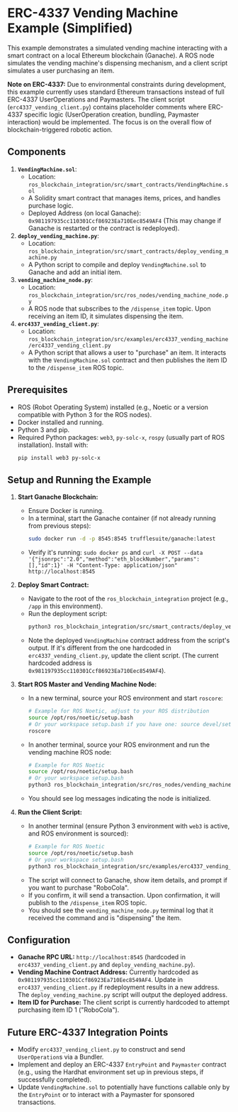 # ERC-4337 Vending Machine Example (Simplified)

This example demonstrates a simulated vending machine interacting with a smart contract on a local Ethereum blockchain (Ganache). A ROS node simulates the vending machine's dispensing mechanism, and a client script simulates a user purchasing an item.

**Note on ERC-4337:** Due to environmental constraints during development, this example currently uses standard Ethereum transactions instead of full ERC-4337 UserOperations and Paymasters. The client script (`erc4337_vending_client.py`) contains placeholder comments where ERC-4337 specific logic (UserOperation creation, bundling, Paymaster interaction) would be implemented. The focus is on the overall flow of blockchain-triggered robotic action.

## Components

1.  **`VendingMachine.sol`**:
    *   Location: `ros_blockchain_integration/src/smart_contracts/VendingMachine.sol`
    *   A Solidity smart contract that manages items, prices, and handles purchase logic.
    *   Deployed Address (on local Ganache): `0x981197935cc110301Ccf86923Ea710Eec8549AF4` (This may change if Ganache is restarted or the contract is redeployed).
2.  **`deploy_vending_machine.py`**:
    *   Location: `ros_blockchain_integration/src/smart_contracts/deploy_vending_machine.py`
    *   A Python script to compile and deploy `VendingMachine.sol` to Ganache and add an initial item.
3.  **`vending_machine_node.py`**:
    *   Location: `ros_blockchain_integration/src/ros_nodes/vending_machine_node.py`
    *   A ROS node that subscribes to the `/dispense_item` topic. Upon receiving an item ID, it simulates dispensing the item.
4.  **`erc4337_vending_client.py`**:
    *   Location: `ros_blockchain_integration/src/examples/erc4337_vending_machine/erc4337_vending_client.py`
    *   A Python script that allows a user to "purchase" an item. It interacts with the `VendingMachine.sol` contract and then publishes the item ID to the `/dispense_item` ROS topic.

## Prerequisites

*   ROS (Robot Operating System) installed (e.g., Noetic or a version compatible with Python 3 for the ROS nodes).
*   Docker installed and running.
*   Python 3 and pip.
*   Required Python packages: `web3`, `py-solc-x`, `rospy` (usually part of ROS installation). Install with:
    ```bash
    pip install web3 py-solc-x
    ```

## Setup and Running the Example

1.  **Start Ganache Blockchain:**
    *   Ensure Docker is running.
    *   In a terminal, start the Ganache container (if not already running from previous steps):
        ```bash
        sudo docker run -d -p 8545:8545 trufflesuite/ganache:latest
        ```
    *   Verify it's running: `sudo docker ps` and `curl -X POST --data '{"jsonrpc":"2.0","method":"eth_blockNumber","params":[],"id":1}' -H "Content-Type: application/json" http://localhost:8545`

2.  **Deploy Smart Contract:**
    *   Navigate to the root of the `ros_blockchain_integration` project (e.g., `/app` in this environment).
    *   Run the deployment script:
        ```bash
        python3 ros_blockchain_integration/src/smart_contracts/deploy_vending_machine.py
        ```
    *   Note the deployed `VendingMachine` contract address from the script's output. If it's different from the one hardcoded in `erc4337_vending_client.py`, update the client script. (The current hardcoded address is `0x981197935cc110301Ccf86923Ea710Eec8549AF4`).

3.  **Start ROS Master and Vending Machine Node:**
    *   In a new terminal, source your ROS environment and start `roscore`:
        ```bash
        # Example for ROS Noetic, adjust to your ROS distribution
        source /opt/ros/noetic/setup.bash
        # Or your workspace setup.bash if you have one: source devel/setup.bash
        roscore
        ```
    *   In another terminal, source your ROS environment and run the vending machine ROS node:
        ```bash
        # Example for ROS Noetic
        source /opt/ros/noetic/setup.bash
        # Or your workspace setup.bash
        python3 ros_blockchain_integration/src/ros_nodes/vending_machine_node.py
        ```
    *   You should see log messages indicating the node is initialized.

4.  **Run the Client Script:**
    *   In another terminal (ensure Python 3 environment with `web3` is active, and ROS environment is sourced):
        ```bash
        # Example for ROS Noetic
        source /opt/ros/noetic/setup.bash
        # Or your workspace setup.bash
        python3 ros_blockchain_integration/src/examples/erc4337_vending_machine/erc4337_vending_client.py
        ```
    *   The script will connect to Ganache, show item details, and prompt if you want to purchase "RoboCola".
    *   If you confirm, it will send a transaction. Upon confirmation, it will publish to the `/dispense_item` ROS topic.
    *   You should see the `vending_machine_node.py` terminal log that it received the command and is "dispensing" the item.

## Configuration

*   **Ganache RPC URL:** `http://localhost:8545` (hardcoded in `erc4337_vending_client.py` and `deploy_vending_machine.py`).
*   **Vending Machine Contract Address:** Currently hardcoded as `0x981197935cc110301Ccf86923Ea710Eec8549AF4`. Update in `erc4337_vending_client.py` if redeployment results in a new address. The `deploy_vending_machine.py` script will output the deployed address.
*   **Item ID for Purchase:** The client script is currently hardcoded to attempt purchasing item ID 1 ("RoboCola").

## Future ERC-4337 Integration Points
*   Modify `erc4337_vending_client.py` to construct and send `UserOperation`s via a Bundler.
*   Implement and deploy an ERC-4337 `EntryPoint` and `Paymaster` contract (e.g., using the Hardhat environment set up in previous steps, if successfully completed).
*   Update `VendingMachine.sol` to potentially have functions callable only by the `EntryPoint` or to interact with a Paymaster for sponsored transactions.
```
